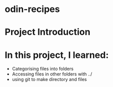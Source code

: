 # odin-recipes

# Project Introduction


# In this project, I learned:
- Categorising files into folders
- Accessing files in other folders with ../
- using git to make directory and files